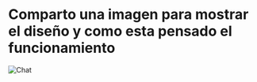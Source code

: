 # Comparto una imagen para mostrar el diseño y como esta pensado el funcionamiento

![Chat](public/chat.jpg)
